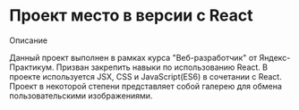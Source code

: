 # Проект место в версии с React

Описание

Данный проект выполнен в рамках курса "Веб-разработчик" от Яндекс-Практикум. Призван закрепить навыки по использованию React. В проекте используется JSX, CSS и JavaScript(ES6) в сочетании с React.
Проект в некоторой степени представляет собой галерею для обмена пользовательскими изображениями.
